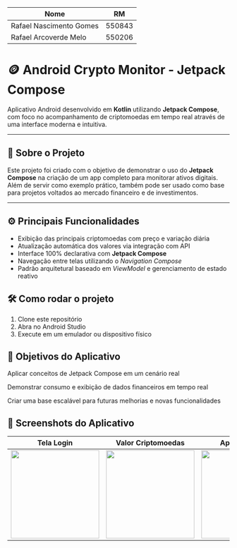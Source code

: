 | Nome                    | RM     |
|-------------------------|--------|
| Rafael Nascimento Gomes | 550843 |
| Rafael Arcoverde Melo   | 550206 |
# 🪙 Android Crypto Monitor - Jetpack Compose

Aplicativo Android desenvolvido em **Kotlin** utilizando **Jetpack Compose**, com foco no acompanhamento de criptomoedas em tempo real através de uma interface moderna e intuitiva.

---

## 📘 Sobre o Projeto

Este projeto foi criado com o objetivo de demonstrar o uso do **Jetpack Compose** na criação de um app completo para monitorar ativos digitais.  
Além de servir como exemplo prático, também pode ser usado como base para projetos voltados ao mercado financeiro e de investimentos.

---

## ⚙️ Principais Funcionalidades

- Exibição das principais criptomoedas com preço e variação diária
- Atualização automática dos valores via integração com API
- Interface 100% declarativa com **Jetpack Compose**
- Navegação entre telas utilizando o *Navigation Compose*
- Padrão arquitetural baseado em *ViewModel* e gerenciamento de estado reativo



## 🛠️ Como rodar o projeto
1. Clone este repositório
2. Abra no Android Studio
3. Execute em um emulador ou dispositivo físico


## 🎯 Objetivos do Aplicativo

Aplicar conceitos de Jetpack Compose em um cenário real

Demonstrar consumo e exibição de dados financeiros em tempo real

Criar uma base escalável para futuras melhorias e novas funcionalidades

## 📱 Screenshots do Aplicativo

| Tela Login | Valor Criptomoedas | Após Atualizar |
|-------------|--------------------|----------------|
| <img src="https://github.com/rafaelngomes/android-crypto-monitor-jetpackComposer/blob/main/Captura%20de%20tela%202025-10-19%20213808.png" width="200"/> | <img src="https://github.com/rafaelngomes/android-crypto-monitor-jetpackComposer/blob/main/Captura%20de%20tela%202025-10-19%20213824.png" width="200"/> | <img src="https://github.com/rafaelngomes/android-crypto-monitor-jetpackComposer/blob/main/Captura%20de%20tela%202025-10-19%20213900.png" width="200"/> |

